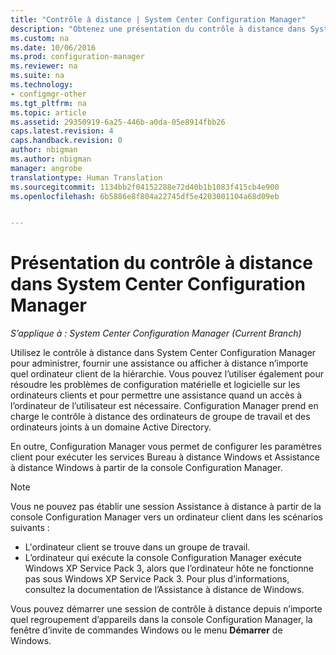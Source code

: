 ```yaml
---
title: "Contrôle à distance | System Center Configuration Manager"
description: "Obtenez une présentation du contrôle à distance dans System Center Configuration Manager."
ms.custom: na
ms.date: 10/06/2016
ms.prod: configuration-manager
ms.reviewer: na
ms.suite: na
ms.technology:
- configmgr-other
ms.tgt_pltfrm: na
ms.topic: article
ms.assetid: 29350919-6a25-446b-a0da-05e8914fbb26
caps.latest.revision: 4
caps.handback.revision: 0
author: nbigman
ms.author: nbigman
manager: angrobe
translationtype: Human Translation
ms.sourcegitcommit: 1134bb2f04152288e72d40b1b1083f415cb4e900
ms.openlocfilehash: 6b5886e8f804a22745df5e4203001104a68d09eb


---
```

# <a name="introduction-to-remote-control-in-system-center-configuration-manager"></a>Présentation du contrôle à distance dans System Center Configuration Manager

*S’applique à : System Center Configuration Manager (Current Branch)*

Utilisez le contrôle à distance dans System Center Configuration Manager pour administrer, fournir une assistance ou afficher à distance n’importe quel ordinateur client de la hiérarchie. Vous pouvez l’utiliser également pour résoudre les problèmes de configuration matérielle et logicielle sur les ordinateurs clients et pour permettre une assistance quand un accès à l’ordinateur de l’utilisateur est nécessaire. Configuration Manager prend en charge le contrôle à distance des ordinateurs de groupe de travail et des ordinateurs joints à un domaine Active Directory.  

 En outre, Configuration Manager vous permet de configurer les paramètres client pour exécuter les services Bureau à distance Windows et Assistance à distance Windows à partir de la console Configuration Manager.  

> [!NOTE]  
>  Vous ne pouvez pas établir une session Assistance à distance à partir de la console Configuration Manager vers un ordinateur client dans les scénarios suivants :  
>   
>  -   L'ordinateur client se trouve dans un groupe de travail.  
> -   L’ordinateur qui exécute la console Configuration Manager exécute Windows XP Service Pack 3, alors que l’ordinateur hôte ne fonctionne pas sous Windows XP Service Pack 3. Pour plus d’informations, consultez la documentation de l’Assistance à distance de Windows.  

 Vous pouvez démarrer une session de contrôle à distance depuis n’importe quel regroupement d’appareils dans la console Configuration Manager, la fenêtre d’invite de commandes Windows ou le menu **Démarrer** de Windows.  



<!--HONumber=Nov16_HO1-->



